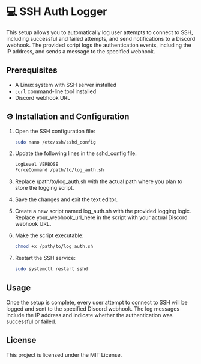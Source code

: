 # 💻 SSH Auth Logger

This setup allows you to automatically log user attempts to connect to SSH, including successful and failed attempts, and send notifications to a Discord webhook. The provided script logs the authentication events, including the IP address, and sends a message to the specified webhook.

## Prerequisites

- A Linux system with SSH server installed
- `curl` command-line tool installed
- Discord webhook URL

## ⚙ Installation and Configuration  

1. Open the SSH configuration file:
   ```bash
   sudo nano /etc/ssh/sshd_config
   ```

2. Update the following lines in the sshd_config file:
    ```bash
    LogLevel VERBOSE
    ForceCommand /path/to/log_auth.sh
    ```

3. Replace /path/to/log_auth.sh with the actual path where you plan to store the logging script.

4. Save the changes and exit the text editor.

5. Create a new script named log_auth.sh with the provided logging logic. Replace your_webhook_url_here in the script with your actual Discord webhook URL.

5. Make the script executable:
    ```bash
    chmod +x /path/to/log_auth.sh
    ```

6. Restart the SSH service:
    ```bash
    sudo systemctl restart sshd
    ```


## Usage
Once the setup is complete, every user attempt to connect to SSH will be logged and sent to the specified Discord webhook. The log messages include the IP address and indicate whether the authentication was successful or failed.

## License
This project is licensed under the MIT License.